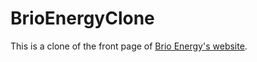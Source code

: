 # BrioEnergyClone

This is a clone of the front page of [Brio Energy's website](http://briosolarenergy.com/). 
